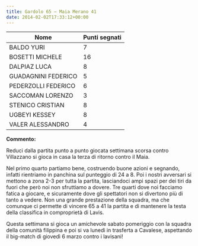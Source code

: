 ```yaml
---
title: Gardolo 65 – Maia Merano 41
date: 2014-02-02T17:33:12+00:00
---
```

| **Nome** | **Punti segnati** |
| -------- | ----------------- |
| BALDO YURI | 7 |
| BOSETTI MICHELE | 16 |
| DALPIAZ LUCA | 8 |
| GUADAGNINI FEDERICO | 5 |
| PEDERZOLLI FEDERICO | 6 |
| SACCOMAN LORENZO | 3 |
| STENICO CRISTIAN | 8 |
| UGBEYI KESSEY | 8 |
| VALER ALESSANDRO | 4 |

**Commento:**

Reduci dalla partita punto a punto giocata settimana scorsa contro Villazzano si gioca in casa la terza di ritorno contro il Maia.

Nel primo quarto partiamo bene, costruendo buone azioni e segnando, infatti rientriamo in panchina sul punteggio di 24 a 8. Poi i nostri avversari si mettono a zona 2-3 per tutta la partita, lasciandoci ampi spazi per dei tiri da fuori che però noi non sfruttiamo a dovere. Tre quarti dove noi facciamo fatica a giocare, e sicuramente dove gli spettatori non si divertono più di tanto a vedere. Non una grande prestazione della squadra, ma che comunque ci permette di vincere 65 a 41 la partita e di mantenere la testa della classifica in comproprietà di Lavis.

Questa settimana si gioca un amichevole sabato pomeriggio con la squadra della comunità filippina e poi si va lunedì in trasferta a Cavalese, aspettando il big-match di giovedì 6 marzo contro i lavisani!
